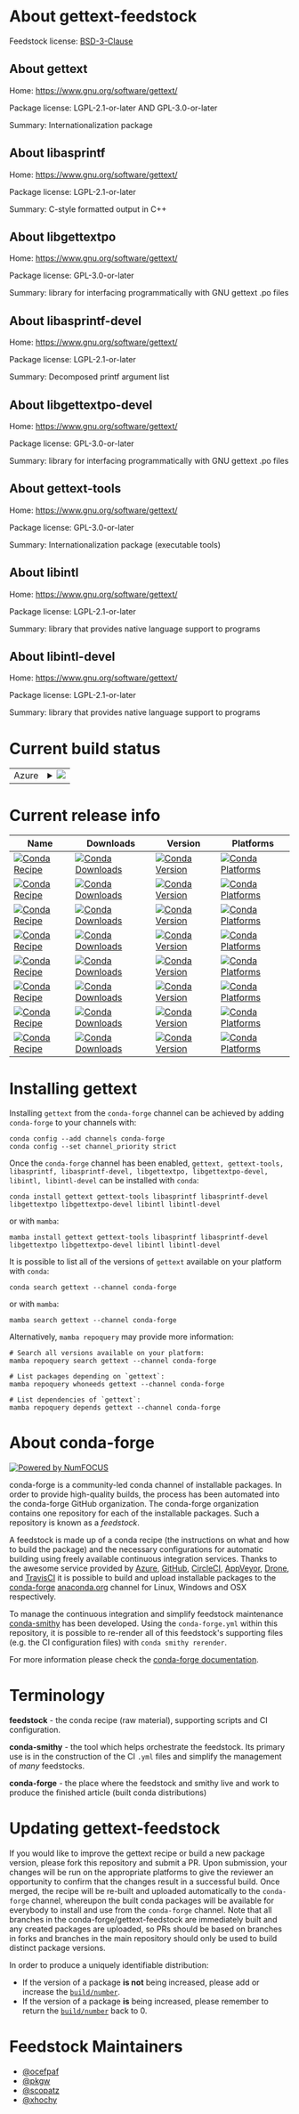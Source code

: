 About gettext-feedstock
=======================

Feedstock license: [BSD-3-Clause](https://github.com/conda-forge/gettext-feedstock/blob/main/LICENSE.txt)


About gettext
-------------

Home: https://www.gnu.org/software/gettext/

Package license: LGPL-2.1-or-later AND GPL-3.0-or-later

Summary: Internationalization package

About libasprintf
-----------------

Home: https://www.gnu.org/software/gettext/

Package license: LGPL-2.1-or-later

Summary: C-style formatted output in C++

About libgettextpo
------------------

Home: https://www.gnu.org/software/gettext/

Package license: GPL-3.0-or-later

Summary: library for interfacing programmatically with GNU gettext .po files

About libasprintf-devel
-----------------------

Home: https://www.gnu.org/software/gettext/

Package license: LGPL-2.1-or-later

Summary: Decomposed printf argument list

About libgettextpo-devel
------------------------

Home: https://www.gnu.org/software/gettext/

Package license: GPL-3.0-or-later

Summary: library for interfacing programmatically with GNU gettext .po files

About gettext-tools
-------------------

Home: https://www.gnu.org/software/gettext/

Package license: GPL-3.0-or-later

Summary: Internationalization package (executable tools)

About libintl
-------------

Home: https://www.gnu.org/software/gettext/

Package license: LGPL-2.1-or-later

Summary: library that provides native language support to programs

About libintl-devel
-------------------

Home: https://www.gnu.org/software/gettext/

Package license: LGPL-2.1-or-later

Summary: library that provides native language support to programs

Current build status
====================


<table>
    
  <tr>
    <td>Azure</td>
    <td>
      <details>
        <summary>
          <a href="https://dev.azure.com/conda-forge/feedstock-builds/_build/latest?definitionId=356&branchName=main">
            <img src="https://dev.azure.com/conda-forge/feedstock-builds/_apis/build/status/gettext-feedstock?branchName=main">
          </a>
        </summary>
        <table>
          <thead><tr><th>Variant</th><th>Status</th></tr></thead>
          <tbody><tr>
              <td>linux_64</td>
              <td>
                <a href="https://dev.azure.com/conda-forge/feedstock-builds/_build/latest?definitionId=356&branchName=main">
                  <img src="https://dev.azure.com/conda-forge/feedstock-builds/_apis/build/status/gettext-feedstock?branchName=main&jobName=linux&configuration=linux%20linux_64_" alt="variant">
                </a>
              </td>
            </tr><tr>
              <td>linux_aarch64</td>
              <td>
                <a href="https://dev.azure.com/conda-forge/feedstock-builds/_build/latest?definitionId=356&branchName=main">
                  <img src="https://dev.azure.com/conda-forge/feedstock-builds/_apis/build/status/gettext-feedstock?branchName=main&jobName=linux&configuration=linux%20linux_aarch64_" alt="variant">
                </a>
              </td>
            </tr><tr>
              <td>linux_ppc64le</td>
              <td>
                <a href="https://dev.azure.com/conda-forge/feedstock-builds/_build/latest?definitionId=356&branchName=main">
                  <img src="https://dev.azure.com/conda-forge/feedstock-builds/_apis/build/status/gettext-feedstock?branchName=main&jobName=linux&configuration=linux%20linux_ppc64le_" alt="variant">
                </a>
              </td>
            </tr><tr>
              <td>osx_64</td>
              <td>
                <a href="https://dev.azure.com/conda-forge/feedstock-builds/_build/latest?definitionId=356&branchName=main">
                  <img src="https://dev.azure.com/conda-forge/feedstock-builds/_apis/build/status/gettext-feedstock?branchName=main&jobName=osx&configuration=osx%20osx_64_" alt="variant">
                </a>
              </td>
            </tr><tr>
              <td>osx_arm64</td>
              <td>
                <a href="https://dev.azure.com/conda-forge/feedstock-builds/_build/latest?definitionId=356&branchName=main">
                  <img src="https://dev.azure.com/conda-forge/feedstock-builds/_apis/build/status/gettext-feedstock?branchName=main&jobName=osx&configuration=osx%20osx_arm64_" alt="variant">
                </a>
              </td>
            </tr><tr>
              <td>win_64</td>
              <td>
                <a href="https://dev.azure.com/conda-forge/feedstock-builds/_build/latest?definitionId=356&branchName=main">
                  <img src="https://dev.azure.com/conda-forge/feedstock-builds/_apis/build/status/gettext-feedstock?branchName=main&jobName=win&configuration=win%20win_64_" alt="variant">
                </a>
              </td>
            </tr>
          </tbody>
        </table>
      </details>
    </td>
  </tr>
</table>

Current release info
====================

| Name | Downloads | Version | Platforms |
| --- | --- | --- | --- |
| [![Conda Recipe](https://img.shields.io/badge/recipe-gettext-green.svg)](https://anaconda.org/conda-forge/gettext) | [![Conda Downloads](https://img.shields.io/conda/dn/conda-forge/gettext.svg)](https://anaconda.org/conda-forge/gettext) | [![Conda Version](https://img.shields.io/conda/vn/conda-forge/gettext.svg)](https://anaconda.org/conda-forge/gettext) | [![Conda Platforms](https://img.shields.io/conda/pn/conda-forge/gettext.svg)](https://anaconda.org/conda-forge/gettext) |
| [![Conda Recipe](https://img.shields.io/badge/recipe-gettext--tools-green.svg)](https://anaconda.org/conda-forge/gettext-tools) | [![Conda Downloads](https://img.shields.io/conda/dn/conda-forge/gettext-tools.svg)](https://anaconda.org/conda-forge/gettext-tools) | [![Conda Version](https://img.shields.io/conda/vn/conda-forge/gettext-tools.svg)](https://anaconda.org/conda-forge/gettext-tools) | [![Conda Platforms](https://img.shields.io/conda/pn/conda-forge/gettext-tools.svg)](https://anaconda.org/conda-forge/gettext-tools) |
| [![Conda Recipe](https://img.shields.io/badge/recipe-libasprintf-green.svg)](https://anaconda.org/conda-forge/libasprintf) | [![Conda Downloads](https://img.shields.io/conda/dn/conda-forge/libasprintf.svg)](https://anaconda.org/conda-forge/libasprintf) | [![Conda Version](https://img.shields.io/conda/vn/conda-forge/libasprintf.svg)](https://anaconda.org/conda-forge/libasprintf) | [![Conda Platforms](https://img.shields.io/conda/pn/conda-forge/libasprintf.svg)](https://anaconda.org/conda-forge/libasprintf) |
| [![Conda Recipe](https://img.shields.io/badge/recipe-libasprintf--devel-green.svg)](https://anaconda.org/conda-forge/libasprintf-devel) | [![Conda Downloads](https://img.shields.io/conda/dn/conda-forge/libasprintf-devel.svg)](https://anaconda.org/conda-forge/libasprintf-devel) | [![Conda Version](https://img.shields.io/conda/vn/conda-forge/libasprintf-devel.svg)](https://anaconda.org/conda-forge/libasprintf-devel) | [![Conda Platforms](https://img.shields.io/conda/pn/conda-forge/libasprintf-devel.svg)](https://anaconda.org/conda-forge/libasprintf-devel) |
| [![Conda Recipe](https://img.shields.io/badge/recipe-libgettextpo-green.svg)](https://anaconda.org/conda-forge/libgettextpo) | [![Conda Downloads](https://img.shields.io/conda/dn/conda-forge/libgettextpo.svg)](https://anaconda.org/conda-forge/libgettextpo) | [![Conda Version](https://img.shields.io/conda/vn/conda-forge/libgettextpo.svg)](https://anaconda.org/conda-forge/libgettextpo) | [![Conda Platforms](https://img.shields.io/conda/pn/conda-forge/libgettextpo.svg)](https://anaconda.org/conda-forge/libgettextpo) |
| [![Conda Recipe](https://img.shields.io/badge/recipe-libgettextpo--devel-green.svg)](https://anaconda.org/conda-forge/libgettextpo-devel) | [![Conda Downloads](https://img.shields.io/conda/dn/conda-forge/libgettextpo-devel.svg)](https://anaconda.org/conda-forge/libgettextpo-devel) | [![Conda Version](https://img.shields.io/conda/vn/conda-forge/libgettextpo-devel.svg)](https://anaconda.org/conda-forge/libgettextpo-devel) | [![Conda Platforms](https://img.shields.io/conda/pn/conda-forge/libgettextpo-devel.svg)](https://anaconda.org/conda-forge/libgettextpo-devel) |
| [![Conda Recipe](https://img.shields.io/badge/recipe-libintl-green.svg)](https://anaconda.org/conda-forge/libintl) | [![Conda Downloads](https://img.shields.io/conda/dn/conda-forge/libintl.svg)](https://anaconda.org/conda-forge/libintl) | [![Conda Version](https://img.shields.io/conda/vn/conda-forge/libintl.svg)](https://anaconda.org/conda-forge/libintl) | [![Conda Platforms](https://img.shields.io/conda/pn/conda-forge/libintl.svg)](https://anaconda.org/conda-forge/libintl) |
| [![Conda Recipe](https://img.shields.io/badge/recipe-libintl--devel-green.svg)](https://anaconda.org/conda-forge/libintl-devel) | [![Conda Downloads](https://img.shields.io/conda/dn/conda-forge/libintl-devel.svg)](https://anaconda.org/conda-forge/libintl-devel) | [![Conda Version](https://img.shields.io/conda/vn/conda-forge/libintl-devel.svg)](https://anaconda.org/conda-forge/libintl-devel) | [![Conda Platforms](https://img.shields.io/conda/pn/conda-forge/libintl-devel.svg)](https://anaconda.org/conda-forge/libintl-devel) |

Installing gettext
==================

Installing `gettext` from the `conda-forge` channel can be achieved by adding `conda-forge` to your channels with:

```
conda config --add channels conda-forge
conda config --set channel_priority strict
```

Once the `conda-forge` channel has been enabled, `gettext, gettext-tools, libasprintf, libasprintf-devel, libgettextpo, libgettextpo-devel, libintl, libintl-devel` can be installed with `conda`:

```
conda install gettext gettext-tools libasprintf libasprintf-devel libgettextpo libgettextpo-devel libintl libintl-devel
```

or with `mamba`:

```
mamba install gettext gettext-tools libasprintf libasprintf-devel libgettextpo libgettextpo-devel libintl libintl-devel
```

It is possible to list all of the versions of `gettext` available on your platform with `conda`:

```
conda search gettext --channel conda-forge
```

or with `mamba`:

```
mamba search gettext --channel conda-forge
```

Alternatively, `mamba repoquery` may provide more information:

```
# Search all versions available on your platform:
mamba repoquery search gettext --channel conda-forge

# List packages depending on `gettext`:
mamba repoquery whoneeds gettext --channel conda-forge

# List dependencies of `gettext`:
mamba repoquery depends gettext --channel conda-forge
```


About conda-forge
=================

[![Powered by
NumFOCUS](https://img.shields.io/badge/powered%20by-NumFOCUS-orange.svg?style=flat&colorA=E1523D&colorB=007D8A)](https://numfocus.org)

conda-forge is a community-led conda channel of installable packages.
In order to provide high-quality builds, the process has been automated into the
conda-forge GitHub organization. The conda-forge organization contains one repository
for each of the installable packages. Such a repository is known as a *feedstock*.

A feedstock is made up of a conda recipe (the instructions on what and how to build
the package) and the necessary configurations for automatic building using freely
available continuous integration services. Thanks to the awesome service provided by
[Azure](https://azure.microsoft.com/en-us/services/devops/), [GitHub](https://github.com/),
[CircleCI](https://circleci.com/), [AppVeyor](https://www.appveyor.com/),
[Drone](https://cloud.drone.io/welcome), and [TravisCI](https://travis-ci.com/)
it is possible to build and upload installable packages to the
[conda-forge](https://anaconda.org/conda-forge) [anaconda.org](https://anaconda.org/)
channel for Linux, Windows and OSX respectively.

To manage the continuous integration and simplify feedstock maintenance
[conda-smithy](https://github.com/conda-forge/conda-smithy) has been developed.
Using the ``conda-forge.yml`` within this repository, it is possible to re-render all of
this feedstock's supporting files (e.g. the CI configuration files) with ``conda smithy rerender``.

For more information please check the [conda-forge documentation](https://conda-forge.org/docs/).

Terminology
===========

**feedstock** - the conda recipe (raw material), supporting scripts and CI configuration.

**conda-smithy** - the tool which helps orchestrate the feedstock.
                   Its primary use is in the construction of the CI ``.yml`` files
                   and simplify the management of *many* feedstocks.

**conda-forge** - the place where the feedstock and smithy live and work to
                  produce the finished article (built conda distributions)


Updating gettext-feedstock
==========================

If you would like to improve the gettext recipe or build a new
package version, please fork this repository and submit a PR. Upon submission,
your changes will be run on the appropriate platforms to give the reviewer an
opportunity to confirm that the changes result in a successful build. Once
merged, the recipe will be re-built and uploaded automatically to the
`conda-forge` channel, whereupon the built conda packages will be available for
everybody to install and use from the `conda-forge` channel.
Note that all branches in the conda-forge/gettext-feedstock are
immediately built and any created packages are uploaded, so PRs should be based
on branches in forks and branches in the main repository should only be used to
build distinct package versions.

In order to produce a uniquely identifiable distribution:
 * If the version of a package **is not** being increased, please add or increase
   the [``build/number``](https://docs.conda.io/projects/conda-build/en/latest/resources/define-metadata.html#build-number-and-string).
 * If the version of a package **is** being increased, please remember to return
   the [``build/number``](https://docs.conda.io/projects/conda-build/en/latest/resources/define-metadata.html#build-number-and-string)
   back to 0.

Feedstock Maintainers
=====================

* [@ocefpaf](https://github.com/ocefpaf/)
* [@pkgw](https://github.com/pkgw/)
* [@scopatz](https://github.com/scopatz/)
* [@xhochy](https://github.com/xhochy/)

